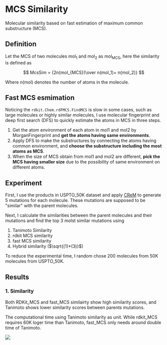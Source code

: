 # MCS Similarity
Molecular similarity based on fast estimation of maximum common substructure (MCS).

## Definition

Let the MCS of two molecules mol<sub>1</sub> and mol<sub>2</sub> as mol<sub>MCS</sub>, here the similarity is defined as 

$$ McsSim = {2n(mol_{MCS})\over n(mol_1)+ n(mol_2)} $$

Where n(mol) denotes the number of atoms in the molecule.

## Fast MCS esmimation

Noticing the `rdkit.Chem.rdFMCS.FindMCS` is slow in some cases, such as large molecules or highly similar molecules, I use molecular fingerprint and deep first search (DFS) to quickly estimate the atoms in MCS in three steps.

1. Get the atom environment of each atom in mol1 and mol2 by MorganFingerprint and **get the atoms having same environments**.
2. Apply DFS to make the substructures by connecting the atoms having common environment, and **choose the substructure including the most atoms as MCS**.
3. When the size of MCS obtain from mol1 and mol2 are different, **pick the MCS having smaller size** due to the possibility of same environment on different atoms.

## Experiment
First, I use the products in USPTO_50K dataset and apply [CReM](https://github.com/DrrDom/crem) to generate 5 mutations for each molecule. These mutations are supposed to be "similar" with the parent molecules.

Next, I calculate the similarities between the parent molecules and their mutations and find the top 3 molst similar mutations using 
1. Tanimoto Similarity
2. rdkit MCS similarity
3. fast MCS similarity
4. Hybrid similarity ($\sqrt{(1)*(3)}$)

To reduce the experimental time, I random chose 200 molecules from 50K molecules from USPTO_50K.

## Results

### 1. Similarity

Both RDKit_MCS and fast_MCS similairty show high similarity scores, and Tanimoto shows lower similarity scores between parents mutations.

The computational time using Tanimoto similarity as unit. While rdkit_MCS requires 60K loger time than Tanimoto, fast_MCS only needs around double time of Tanimoto.

![](https://i.imgur.com/Max1c8i.png)















